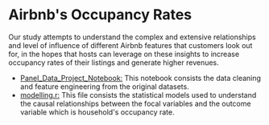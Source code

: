 # Airbnb's Occupancy Rates

Our study attempts to understand the complex and extensive relationships and level of influence of different Airbnb features that customers look out for,  in the hopes that hosts can leverage on these insights to increase occupancy rates of their listings and generate higher revenues. 

- [Panel_Data_Project_Notebook:](https://github.com/yy96/portfolio/blob/master/Airbnb's%20Occupancy%20Rates/Panel_Data_Project_Notebook.ipynb)
This notebook consists the data cleaning and feature engineering from the original datasets.
- [modelling.r:](https://github.com/yy96/portfolio/blob/master/Airbnb's%20Occupancy%20Rates/modelling.R)
This file consists the statistical models used to understand the causal relationships between the focal variables and the outcome variable which is household's occupancy rate.
